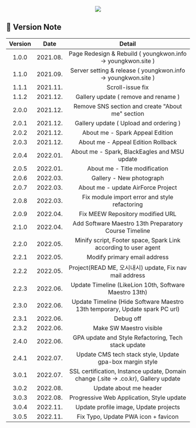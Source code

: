 <div align=center>

<a href="https://youngkwon.co.kr" target="_blank">
<img src='https://capsule-render.vercel.app/api?type=soft&fontColor=020202&height=180&section=header&text=ʜᴇʟʟᴏ,%20ᴛʜɪꜱ%20ɪꜱ%20ʏᴏᴜɴɢᴋᴡᴏɴ%20ᴋɪᴍ%20!&fontAlignY=34&fontSize=48&desc=https:youngkwon.co.kr&descAlignY=60&animation=twinkling'></a>
  
</div>

## 📂 Version Note

|    Version    |  Date                                        |  Detail                                        |
| :-----------: | :---------------------------------: | :-------------------------------------------------: |
| 1.0.0 | 2021.08. | Page Redesign & Rebuild ( youngkwon.info → youngkwon.site )  |
| 1.1.0 | 2021.09. | Server setting & release ( youngkwon.info → youngkwon.site )  |
| 1.1.1 | 2021.11. | Scroll-issue fix  |
| 1.1.2 | 2021.12. | Gallery update ( remove and rename )  |
| 2.0.0 | 2021.12. | Remove SNS section and create "About me" section |
| 2.0.1 | 2021.12. | Gallery update ( Upload and ordering ) |
| 2.0.2 | 2021.12. | About me - Spark Appeal Edition |
| 2.0.3 | 2021.12. | About me - Appeal Edition Rollback |
| 2.0.4 | 2022.01. | About me - Spark, BlackEagles and MSU update |
| 2.0.5 | 2022.01. | About me - Title modification |
| 2.0.6 | 2022.03. | Gallery - New photograph |
| 2.0.7 | 2022.03. | About me - update AirForce Project |
| 2.0.8 | 2022.03. | Fix module import error and style refactoring |
| 2.0.9 | 2022.04. | Fix MEEW Repository modified URL |
| 2.1.0 | 2022.04. | Add Software Maestro 13th Preparatory Course Timeline |
| 2.2.0 | 2022.05. | Minify script, Footer space, Spark Link according to user agent |
| 2.2.1 | 2022.05. | Modify primary email address |
| 2.2.2 | 2022.05. | Project(READ ME, 오시내시) update, Fix nav mail address | 
| 2.2.3 | 2022.06. | Update Timeline (LikeLion 10th, Software Maestro 13th) | 
| 2.3.0 | 2022.06. | Update Timeline (Hide Software Maestro 13th temporary, Update spark PC url) | 
| 2.3.1 | 2022.06. | Debug off | 
| 2.3.2 | 2022.06. | Make SW Maestro visible | 
| 2.4.0 | 2022.06. | GPA update and Style Refactoring, Tech stack update | 
| 2.4.1 | 2022.07. | Update CMS tech stack style, Update gpa-box margin style | 
| 3.0.1 | 2022.07. | SSL certification, Instance update, Domain change (.site -> .co.kr), Gallery update |
| 3.0.2 | 2022.08. | Update about me header | 
| 3.0.3 | 2022.08. | Progressive Web Application, Style update | 
| 3.0.4 | 2022.11. | Update profile image, Update projects | 
| 3.0.5 | 2022.11. | Fix Typo, Update PWA icon + favicon | 
